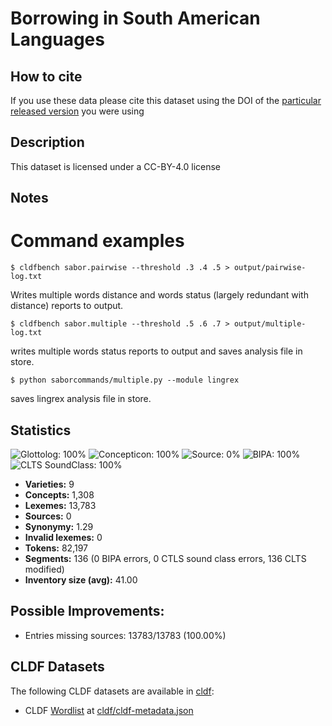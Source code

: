 # Borrowing in South American Languages

## How to cite

If you use these data please cite
this dataset using the DOI of the [particular released version](../../releases/) you were using

## Description


This dataset is licensed under a CC-BY-4.0 license

## Notes

# Command examples

```
$ cldfbench sabor.pairwise --threshold .3 .4 .5 > output/pairwise-log.txt
```

Writes multiple words distance and words status (largely redundant with distance) reports to output.

```
$ cldfbench sabor.multiple --threshold .5 .6 .7 > output/multiple-log.txt
```

writes multiple words status reports to output and saves analysis file in store.

```
$ python saborcommands/multiple.py --module lingrex
```
saves lingrex analysis file in store.






## Statistics


![Glottolog: 100%](https://img.shields.io/badge/Glottolog-100%25-brightgreen.svg "Glottolog: 100%")
![Concepticon: 100%](https://img.shields.io/badge/Concepticon-100%25-brightgreen.svg "Concepticon: 100%")
![Source: 0%](https://img.shields.io/badge/Source-0%25-red.svg "Source: 0%")
![BIPA: 100%](https://img.shields.io/badge/BIPA-100%25-brightgreen.svg "BIPA: 100%")
![CLTS SoundClass: 100%](https://img.shields.io/badge/CLTS%20SoundClass-100%25-brightgreen.svg "CLTS SoundClass: 100%")

- **Varieties:** 9
- **Concepts:** 1,308
- **Lexemes:** 13,783
- **Sources:** 0
- **Synonymy:** 1.29
- **Invalid lexemes:** 0
- **Tokens:** 82,197
- **Segments:** 136 (0 BIPA errors, 0 CTLS sound class errors, 136 CLTS modified)
- **Inventory size (avg):** 41.00

## Possible Improvements:



- Entries missing sources: 13783/13783 (100.00%)

## CLDF Datasets

The following CLDF datasets are available in [cldf](cldf):

- CLDF [Wordlist](https://github.com/cldf/cldf/tree/master/modules/Wordlist) at [cldf/cldf-metadata.json](cldf/cldf-metadata.json)